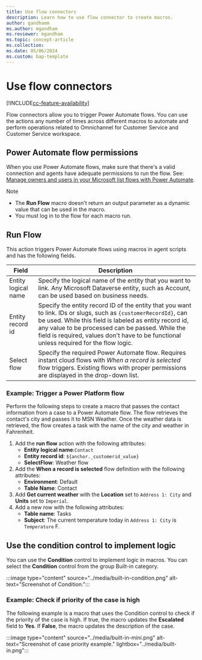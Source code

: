 ```yaml
---
title: Use flow connectors
description: Learn how to use flow connector to create macros.
author: gandhamm
ms.author: mgandham
ms.reviewer: mgandham
ms.topic: concept-article
ms.collection: 
ms.date: 05/06/2024
ms.custom: bap-template 
---
```

# Use flow connectors

[!INCLUDE[cc-feature-availability](../../includes/cc-feature-availability.md)]

Flow connectors allow you to trigger Power Automate flows. You can use the actions any number of times across different macros to automate and perform operations related to Omnichannel for Customer Service and Customer Service workspace.

## Power Automate flow permissions

When you use Power Automate flows, make sure that there's a valid connection and agents have adequate permissions to run the flow. See: [Manage owners and users in your Microsoft list flows with Power Automate](/sharepoint/dev/business-apps/power-automate/guidance/manage-list-flows).  
 

> [!NOTE]
> - The **Run Flow** macro doesn't return an output parameter as a dynamic value that can be used in the macro. 
> - You must log in to the flow for each macro run. 

## Run Flow

This action triggers Power Automate flows using macros in agent scripts and has the following fields.

| Field                | Description                             | 
|----------------------|-----------------------------------------|
| Entity logical name | Specify the logical name of the entity that you want to link. Any Microsoft Dataverse entity, such as Account, can be used based on business needs. | 
| Entity record id     | Specify the entity record ID of the entity that you want to link. IDs or slugs, such as `{customerRecordId}`, can be used. While this field is labeled as entity record id, any value to be processed can be passed. While the field is required, values don't have to be functional unless required for the flow logic. | 
| Select flow      | Specify the required Power Automate flow. Requires instant cloud flows with *When a record is selected* flow triggers. Existing flows with proper permissions are displayed in the drop-down list. | 

### Example: Trigger a Power Platform flow

Perform the following steps to create a macro that passes the contact information from a case to a Power Automate flow. The flow retrieves the contact's city and passes it to MSN Weather. Once the weather data is retrieved, the flow creates a task with the name of the city and weather in Fahrenheit. 

1. Add the **run flow** action with the following attributes: 
    - **Entity logical name**:`Contact`
    - **Entity record id**: `${anchor._customerid_value}`
    - **SelectFlow**: Weather flow
1. Add the **When a record is selected** flow definition with the following attributes:
     - **Environment**: Default
     - **Table Name**: Contact
1. Add **Get current weather** with the **Location** set to `Address 1: City` and **Units** set to `Imperial`.
1. Add a new row with the following attributes:
    - **Table name**: Tasks
    - **Subject**: The current temperature today in `Address 1: City` is `Temperature` F.
 
## Use the condition control to implement logic 

You can use the **Condition** control to implement logic in macros. You can select the **Condition** control from the group Built-in category.

  :::image type="content" source="../media/built-in-condition.png" alt-text="Screenshot of Condition.":::
 
### Example: Check if priority of the case is high 
 
The following example is a macro that uses the Condition control to check if the priority of the case is high. If true, the macro updates the **Escalated** field to **Yes**. If **False**, the macro updates the description of the case.

  :::image type="content" source="../media/built-in-mini.png" alt-text="Screenshot of case priority example." lightbox="../media/built-in.png":::

